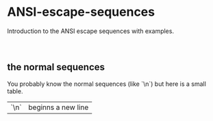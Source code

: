 <h1>ANSI-escape-sequences</h1>
Introduction to the ANSI escape sequences with examples.<br />
<br /><br />

<h2>the normal sequences</h2>
You probably know the normal sequences (like `\n`) but here is a small table.<br />
<table>
  <tr>
    <td>`\n`</td>
    <td>beginns a new line</td>
